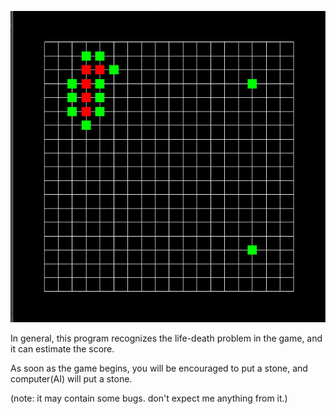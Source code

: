 
![Screenshot](demo.jpg)

In general, this program recognizes the life-death problem in the game, and it can estimate the score.

As soon as the game begins, you will be encouraged to put a stone, and computer(AI) will put a stone.

(note: it may contain some bugs. don't expect me anything from it.)

